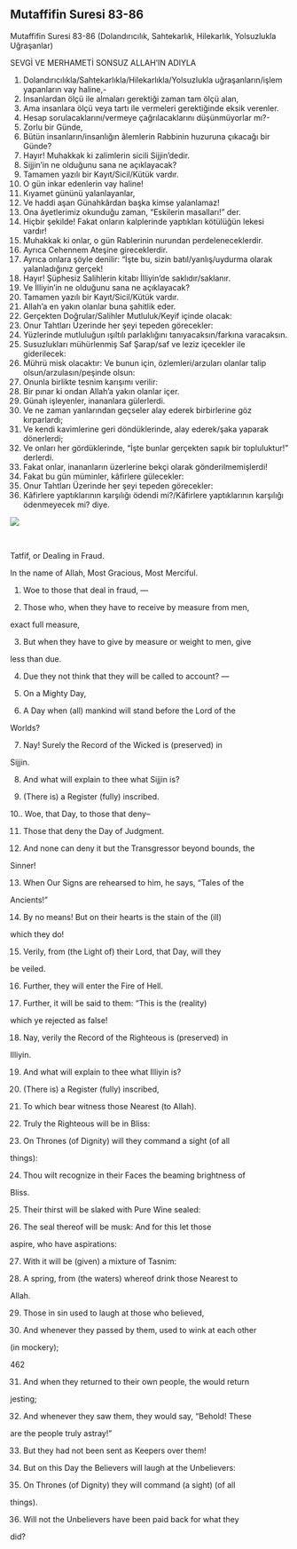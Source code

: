 
## Mutaffifin Suresi 83-86

Mutaffifin Suresi 83-86 (Dolandırıcılık, Sahtekarlık, Hilekarlık, Yolsuzlukla Uğraşanlar)

SEVGİ VE MERHAMETİ SONSUZ ALLAH’IN ADIYLA

1. Dolandırıcılıkla/Sahtekarlıkla/Hilekarlıkla/Yolsuzlukla uğraşanların/işlem yapanların vay haline,-
2. İnsanlardan ölçü ile almaları gerektiği zaman tam ölçü alan,
3. Ama insanlara ölçü veya tartı ile vermeleri gerektiğinde eksik verenler.
4. Hesap sorulacaklarını/vermeye çağrılacaklarını düşünmüyorlar mı?-
5. Zorlu bir Günde,
6. Bütün insanların/insanlığın âlemlerin Rabbinin huzuruna çıkacağı bir Günde?
7. Hayır! Muhakkak ki zalimlerin sicili Sijjin’dedir.
8. Sijjin’in ne olduğunu sana ne açıklayacak?
9. Tamamen yazılı bir Kayıt/Sicil/Kütük vardır.
10. O gün inkar edenlerin vay haline!
11. Kıyamet gününü yalanlayanlar,
12. Ve haddi aşan Günahkârdan başka kimse yalanlamaz!
13. Ona âyetlerimiz okunduğu zaman, “Eskilerin masalları!” der.
14. Hiçbir şekilde! Fakat onların kalplerinde yaptıkları kötülüğün lekesi vardır!
15. Muhakkak ki onlar, o gün Rablerinin nurundan perdeleneceklerdir.
16. Ayrıca Cehennem Ateşine gireceklerdir.
17. Ayrıca onlara şöyle denilir: “İşte bu, sizin batıl/yanlış/uydurma olarak yalanladığınız gerçek!
18. Hayır! Şüphesiz Salihlerin kitabı İlliyin’de saklıdır/saklanır.
19. Ve İlliyin’in ne olduğunu sana ne açıklayacak?
20. Tamamen yazılı bir Kayıt/Sicil/Kütük vardır.
21. Allah’a en yakın olanlar buna şahitlik eder.
22. Gerçekten Doğrular/Salihler Mutluluk/Keyif içinde olacak:
23. Onur Tahtları Üzerinde her şeyi tepeden görecekler:
24. Yüzlerinde mutluluğun ışıltılı parlaklığını tanıyacaksın/farkına varacaksın.
25. Susuzlukları mühürlenmiş Saf Şarap/saf ve leziz içecekler ile giderilecek:
26. Mührü misk olacaktır: Ve bunun için, özlemleri/arzuları olanlar talip olsun/arzulasın/peşinde olsun:
27. Onunla birlikte tesnim karışımı verilir:
28. Bir pınar ki ondan Allah’a yakın olanlar içer.
29. Günah işleyenler, inananlara gülerlerdi.
30. Ve ne zaman yanlarından geçseler alay ederek birbirlerine göz kırparlardı;
31. Ve kendi kavimlerine geri döndüklerinde, alay ederek/şaka yaparak dönerlerdi;
32. Ve onları her gördüklerinde, “İşte bunlar gerçekten sapık bir topluluktur!” derlerdi.
33. Fakat onlar, inananların üzerlerine bekçi olarak gönderilmemişlerdi!
34. Fakat bu gün müminler, kâfirlere gülecekler:
35. Onur Tahtları Üzerinde her şeyi tepeden görecekler:
36. Kâfirlere yaptıklarının karşılığı ödendi mi?/Kâfirlere yaptıklarının karşılığı ödenmeyecek mi? diye.

![](https://blogger.googleusercontent.com/img/b/R29vZ2xl/AVvXsEhqPFgIsGonYOov1VijL7qKOGNu-OnmA_GamsgrMfE4FrvCtZdMz-lUEPEgSSa3gAscSCVs1pk6tpKXgPHOT1emW_gSwUc5p1qhgfPIFtoGsBBBXulrI8eCl5l5cQfTQ0l855DMdjXy9HoOjhPLPR51DGU2EkKE6wtYoI5ku1ebAn-1TB4cVSHK-a6AvubH/s320/div18.png)

[  
](https://www.blogger.com/blog/post/edit/5724704568349331251/1826861435015761819#)

Tatfif, or Dealing in Fraud. 

In the name of Allah, Most Gracious, Most Merciful.

1. Woe to those that deal in fraud, ––

2. Those who, when they have to receive by measure from men,

exact full measure,

3. But when they have to give by measure or weight to men, give

less than due.

4. Due they not think that they will be called to account? —

5. On a Mighty Day,

6. A Day when (all) mankind will stand before the Lord of the

Worlds?

7. Nay! Surely the Record of the Wicked is (preserved) in

Sijjin.

8. And what will explain to thee what Sijjin is?

9. (There is) a Register (fully) inscribed.

10.. Woe, that Day, to those that deny–

11. Those that deny the Day of Judgment.

12. And none can deny it but the Transgressor beyond bounds, the

Sinner!

13. When Our Signs are rehearsed to him, he says, “Tales of the

Ancients!”

14. By no means! But on their hearts is the stain of the (ill)

which they do!

15. Verily, from (the Light of) their Lord, that Day, will they

be veiled.

16. Further, they will enter the Fire of Hell.

17. Further, it will be said to them: “This is the (reality)

which ye rejected as false!

18. Nay, verily the Record of the Righteous is (preserved) in

Illiyin.

19. And what will explain to thee what Illiyin is?

20. (There is) a Register (fully) inscribed,

21. To which bear witness those Nearest (to Allah).

22. Truly the Righteous will be in Bliss:

23. On Thrones (of Dignity) will they command a sight (of all

things):

24. Thou wilt recognize in their Faces the beaming brightness of

Bliss.

25. Their thirst will be slaked with Pure Wine sealed:

26. The seal thereof will be musk: And for this let those

aspire, who have aspirations:

27. With it will be (given) a mixture of Tasnim:

28. A spring, from (the waters) whereof drink those Nearest to

Allah.

29. Those in sin used to laugh at those who believed,

30. And whenever they passed by them, used to wink at each other

(in mockery);

462

31. And when they returned to their own people, the would return

jesting;

32. And whenever they saw them, they would say, “Behold! These

are the people truly astray!”

33. But they had not been sent as Keepers over them!

34. But on this Day the Believers will laugh at the Unbelievers:

35. On Thrones (of Dignity) they will command (a sight) (of all

things).

36. Will not the Unbelievers have been paid back for what they

did?